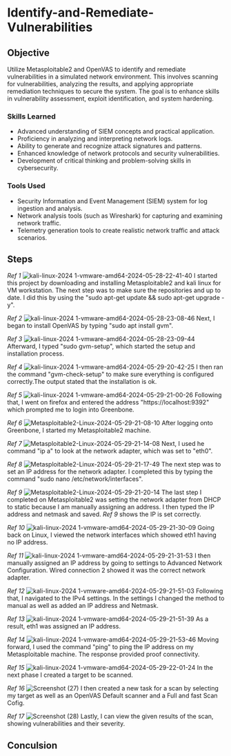 # Identify-and-Remediate-Vulnerabilities

## Objective

Utilize Metasploitable2 and OpenVAS to identify and remediate vulnerabilities in a simulated network environment. This involves scanning for vulnerabilities, analyzing the results, and applying appropriate remediation techniques to secure the system. The goal is to enhance skills in vulnerability assessment, exploit identification, and system hardening.

### Skills Learned

- Advanced understanding of SIEM concepts and practical application.
- Proficiency in analyzing and interpreting network logs.
- Ability to generate and recognize attack signatures and patterns.
- Enhanced knowledge of network protocols and security vulnerabilities.
- Development of critical thinking and problem-solving skills in cybersecurity.

### Tools Used

- Security Information and Event Management (SIEM) system for log ingestion and analysis.
- Network analysis tools (such as Wireshark) for capturing and examining network traffic.
- Telemetry generation tools to create realistic network traffic and attack scenarios.

## Steps

*Ref 1*
![kali-linux-2024 1-vmware-amd64-2024-05-28-22-41-40](https://github.com/Casttllee/Identify-and-Remediate-Vulnerabilities/assets/137667912/a602ca14-c4f3-4792-ba10-4cad95092c33)
 I started this project by downloading and installing Metasploitable2 and kali linux for VM workstation. The next step was to make sure the repositories and up to date. I did this by using the "sudo apt-get update && sudo apt-get upgrade -y".

*Ref 2*
![kali-linux-2024 1-vmware-amd64-2024-05-28-23-08-46](https://github.com/Casttllee/Identify-and-Remediate-Vulnerabilities/assets/137667912/fed8a46d-8bb7-4430-8122-998661fa7685)
 Next, I began to install OpenVAS by typing "sudo apt install gvm".

*Ref 3*
![kali-linux-2024 1-vmware-amd64-2024-05-28-23-09-44](https://github.com/Casttllee/Identify-and-Remediate-Vulnerabilities/assets/137667912/461b6c45-2b85-4dd0-9a6c-4208c8aef0d6)
 Afterward, I typed "sudo gvm-setup", which started the setup and installation process.

*Ref 4*
![kali-linux-2024 1-vmware-amd64-2024-05-29-20-42-25](https://github.com/Casttllee/Identify-and-Remediate-Vulnerabilities/assets/137667912/61e82b65-9667-47f5-91df-a08eefb32cf2)
 I then ran the command "gvm-check-setup" to make sure everything is configured correctly.The output stated that the installation is ok.

*Ref 5*
![kali-linux-2024 1-vmware-amd64-2024-05-29-21-00-26](https://github.com/Casttllee/Identify-and-Remediate-Vulnerabilities/assets/137667912/8a585243-9268-4b24-8bcb-269460dae587)
 Following that, I went on firefox and entered the address "https://localhost:9392" which prompted me to login into Greenbone. 

*Ref 6*
![Metasploitable2-Linux-2024-05-29-21-08-10](https://github.com/Casttllee/Identify-and-Remediate-Vulnerabilities/assets/137667912/4555aad1-141a-4d69-aa29-df7074953f12)
 After logging onto Greenbone, I started my Metasploitable2 machine.

*Ref 7*
![Metasploitable2-Linux-2024-05-29-21-14-08](https://github.com/Casttllee/Identify-and-Remediate-Vulnerabilities/assets/137667912/a01715c9-00c1-4482-ab85-4c031dd2f97b)
 Next, I used he command "ip a" to look at the network adapter, which was set to "eth0".

*Ref 8*
![Metasploitable2-Linux-2024-05-29-21-17-49](https://github.com/Casttllee/Identify-and-Remediate-Vulnerabilities/assets/137667912/3ac533e3-f372-41da-9298-c4cb7e95ebc6)
 The next step was to set an IP address for the network adapter. I completed this by typing the command "sudo nano /etc/network/interfaces".

*Ref 9*
![Metasploitable2-Linux-2024-05-29-21-20-14](https://github.com/Casttllee/Identify-and-Remediate-Vulnerabilities/assets/137667912/eff46eb2-bd81-4a8e-99b6-1850ad11d5db)
 The last step I completed on Metasploitable2 was setting the network adapter from DHCP to static because I am manually assigning an address. I then typed the IP address and netmask and saved. *Ref 9* shows the IP is set correctly.
 
*Ref 10*
![kali-linux-2024 1-vmware-amd64-2024-05-29-21-30-09](https://github.com/Casttllee/Identify-and-Remediate-Vulnerabilities/assets/137667912/d107d64e-483c-435f-ab59-22b3d8a1b835)
 Going back on Linux, I viewed the network interfaces which showed eth1 having no IP address.

*Ref 11*
![kali-linux-2024 1-vmware-amd64-2024-05-29-21-31-53](https://github.com/Casttllee/Identify-and-Remediate-Vulnerabilities/assets/137667912/10c619d1-c83f-450b-8884-396b627bc195)
 I then manually assigned an IP address by going to settings to Advanced Network Configuration. Wired connection 2 showed it was the correct network adapter.

*Ref 12*
![kali-linux-2024 1-vmware-amd64-2024-05-29-21-51-03](https://github.com/Casttllee/Identify-and-Remediate-Vulnerabilities/assets/137667912/0b100848-5662-4fec-9982-782da102832a)
 Following that, I navigated to the IPv4 settings. In the settings I changed the method to manual as well as added an IP address and Netmask.

*Ref 13*
![kali-linux-2024 1-vmware-amd64-2024-05-29-21-51-39](https://github.com/Casttllee/Identify-and-Remediate-Vulnerabilities/assets/137667912/84e4e175-b2b0-4680-a816-b26b6a592e6a)
 As a result, eth1 was assigned an IP address.

*Ref 14*
![kali-linux-2024 1-vmware-amd64-2024-05-29-21-53-46](https://github.com/Casttllee/Identify-and-Remediate-Vulnerabilities/assets/137667912/78da7578-b653-433f-8468-b26b56ee078f)
 Moving forward, I used the command "ping" to ping the IP address on my Metasploitable machine. The response provided proof connectivity.

 *Ref 15*
![kali-linux-2024 1-vmware-amd64-2024-05-29-22-01-24](https://github.com/Casttllee/Identify-and-Remediate-Vulnerabilities/assets/137667912/6ee98662-9925-426f-a302-ea548a06e8b7)
 In the next phase I created a target to be scanned.

 *Ref 16*
![Screenshot (27)](https://github.com/Casttllee/Identify-and-Remediate-Vulnerabilities/assets/137667912/e374eb84-1ac8-4c4f-8ffe-251cab4061a2)
 I then created a new task for a scan by selecting my target as well as an OpenVAS Default scanner and a Full and fast Scan Cofig.

 *Ref 17*
![Screenshot (28)](https://github.com/Casttllee/Identify-and-Remediate-Vulnerabilities/assets/137667912/fd7e82c1-7a2a-4ed8-8a4d-1cf99cc97a8a)
 Lastly, I can view the given results of the scan, showing vulnerabilities and their severity.
 
## Conculsion 
